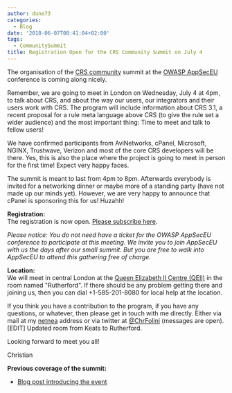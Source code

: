 ```yaml
---
author: dune73
categories:
  - Blog
date: '2018-06-07T08:41:04+02:00'
tags:
  - CommunitySummit
title: Registration Open for the CRS Community Summit on July 4
---
```



The organisation of the [CRS community](https://coreruleset.org/20180320/save-the-date-crs-community-summit-on-july-4-2018/) summit at the [OWASP AppSecEU](https://2018.appsec.eu/) conference is coming along nicely.

Remember, we are going to meet in London on Wednesday, July 4 at 4pm, to talk about CRS, and about the way our users, our integrators and their users work with CRS. The program will include information about CRS 3.1, a recent proposal for a rule meta language above CRS (to give the rule set a wider audience) and the most important thing: Time to meet and talk to fellow users!

We have confirmed participants from AviNetworks, cPanel, Microsoft, NGINX, Trustwave, Verizon and most of the core CRS developers will be there. Yes, this is also the place where the project is going to meet in person for the first time! Expect very happy faces.

The summit is meant to last from 4pm to 8pm. Afterwards everybody is invited for a networking dinner or maybe more of a standing party (have not made up our minds yet). However, we are very happy to announce that cPanel is sponsoring this for us! Huzahh!

**Registration:**  
The registration is now open. [Please subscribe here](https://appseceurope2018a.sched.com/event/ExsQ/modsec-crs-community-summit).

*Please notice: You do not need have a ticket for the OWASP AppSecEU conference to participate at this meeting. We invite you to join AppSecEU with us the days after our small summit. But you are free to walk into AppSecEU to attend this gathering free of charge.*

**Location:**  
We will meet in central London at the [Queen Elizabeth II Centre (QEII)](https://qeiicentre.london) in the room named "Rutherford". If there should be any problem getting there and joining us, then you can dial +1-585-201-8080 for local help at the location.

If you think you have a contribution to the program, if you have any questions, or whatever, then please get in touch with me directly. Either via mail at my [netnea](https://www.netnea.com) address or via twitter at [@ChrFolini](https://twitter.com/ChrFolini) (messages are open).  
\[EDIT\] Updated room from Keats to Rutherford.

Looking forward to meet you all!

Christian

**Previous coverage of the summit:**

- [Blog post introducing the event](https://coreruleset.org/20180320/save-the-date-crs-community-summit-on-july-4-2018/)
